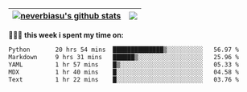 | <a href="https://github.com/neverbiasu"><img align="center" src="https://github-readme-stats.vercel.app/api?username=neverbiasu&theme=dracula&show_icons=true&hide_border=true&count_private=true" alt="neverbiasu's github stats" /></a> | <a href="https://github.com/neverbiasu"><img align="center" src="https://github-readme-stats.vercel.app/api/top-langs/?username=neverbiasu&theme=dracula&show_icons=true&hide_border=true&layout=compact" /></a> |
| ------------- | ------------- |

👨🏾‍💻 **this week i spent my time on:**
<!--START_SECTION:waka-->

```txt
Python       20 hrs 54 mins  ██████████████▒░░░░░░░░░░   56.97 %
Markdown     9 hrs 31 mins   ██████▒░░░░░░░░░░░░░░░░░░   25.96 %
YAML         1 hr 57 mins    █▒░░░░░░░░░░░░░░░░░░░░░░░   05.33 %
MDX          1 hr 40 mins    █░░░░░░░░░░░░░░░░░░░░░░░░   04.58 %
Text         1 hr 22 mins    █░░░░░░░░░░░░░░░░░░░░░░░░   03.76 %
```

<!--END_SECTION:waka-->
